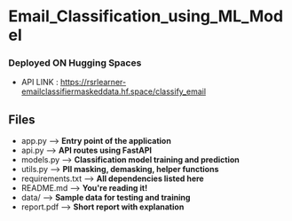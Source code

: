 # Email_Classification_using_ML_Model

### Deployed ON Hugging Spaces
  -  API LINK : https://rsrlearner-emailclassifiermaskeddata.hf.space/classify_email








## Files

- app.py     --> **Entry point of the application**
- api.py     --> **API routes using FastAPI** 
- models.py   --> **Classification model training and prediction** 
- utils.py      --> **PII masking, demasking, helper functions**
- requirements.txt       --> **All dependencies listed here**
- README.md          --> **You're reading it!**         
- data/     --> **Sample data for testing and training**
- report.pdf      --> **Short report with explanation**
